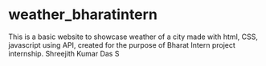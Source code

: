 # weather_bharatintern
This is a basic website to showcase weather of a city made with html, CSS, javascript using API, created for the purpose of Bharat Intern project internship. Shreejith Kumar Das S
